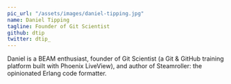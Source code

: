 ```yaml
---
pic_url: "/assets/images/daniel-tipping.jpg"
name: Daniel Tipping
tagline: Founder of Git Scientist
github: dtip
twitter: dtip_
---
```


Daniel is a BEAM enthusiast, founder of Git Scientist (a Git & GitHub training platform built with Phoenix LiveView), and author of Steamroller: the opinionated Erlang code formatter.
